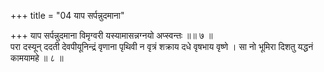 +++
title = "04 याप सर्पन्नुदमाना"

+++
याप सर्पन्नुदमाना विमृग्वरी यस्यामासन्नग्नयो अप्स्वन्तः ॥॥ ७ ॥  
परा दस्यून् ददती देवपीयूनिन्द्रं वृणाना पृथिवी न वृत्रं शक्राय दधे वृषभाय वृष्णे । सा नो भूमिरा दिशतु यद्धनं कामयामहे ॥ ८ ॥